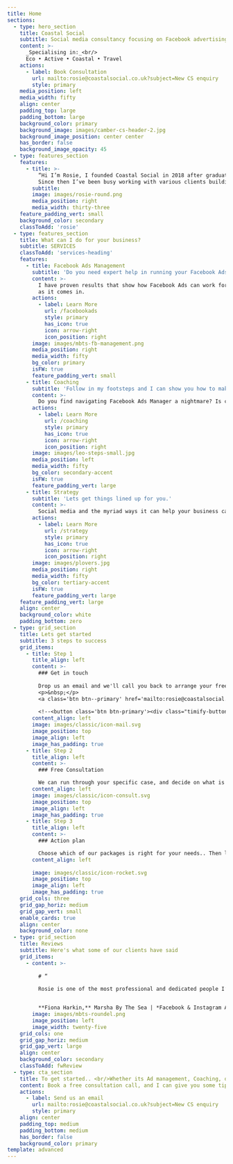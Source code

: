 ```yaml
---
title: Home
sections:
  - type: hero_section
    title: Coastal Social
    subtitle: Social media consultancy focusing on Facebook advertising to help your business have its day in the sun
    content: >-
      _Specialising in:_<br/>
      Eco • Active • Coastal • Travel
    actions:
      - label: Book Consultation
        url: mailto:rosie@coastalsocial.co.uk?subject=New CS enquiry
        style: primary
    media_position: left
    media_width: fifty
    align: center
    padding_top: large
    padding_bottom: large
    background_color: primary
    background_image: images/camber-cs-header-2.jpg
    background_image_position: center center
    has_border: false
    background_image_opacity: 45
  - type: features_section
    features:
      - title: >-
          “Hi I’m Rosie, I founded Coastal Social in 2018 after graduating from Digital Mums with an Advanced Diploma in Social Media Marketing.
          Since then I’ve been busy working with various clients building their businesses through the online platforms of Facebook, Instagram & Twitter”
        subtitle: 
        image: images/rosie-round.png
        media_position: right
        media_width: thirty-three
    feature_padding_vert: small
    background_color: secondary
    classToAdd: 'rosie'
  - type: features_section
    title: What can I do for your business?
    subtitle: SERVICES
    classToAdd: 'services-heading'
    features:
      - title: Facebook Ads Management
        subtitle: 'Do you need expert help in running your Facebook Ads? Are you currently running Ads with no strategy or clue what the data is telling you?'
        content: >-
          I have proven results that show how Facebook Ads can work for your business.  I can build and implement strategic advertising campaigns, optimise these ads to best reach your objective and confidently identify next steps by interpreting the data<br/>
          as it comes in.
        actions:
          - label: Learn More
            url: /facebookads
            style: primary
            has_icon: true
            icon: arrow-right
            icon_position: right
        image: images/mbts-fb-management.png
        media_position: right
        media_width: fifty
        bg_color: primary
        isFW: true
        feature_padding_vert: small
      - title: Coaching
        subtitle: 'Follow in my footsteps and I can show you how to make the most out of social media marketing.'
        content: >-
          Do you find navigating Facebook Ads Manager a nightmare? Is campaign analysis something you constantly put off? Do you want to work with someone who knows what they’re doing? To plan out a campaign strategy that really starts to do what you want it to for your business?
        actions:
          - label: Learn More
            url: /coaching
            style: primary
            has_icon: true
            icon: arrow-right
            icon_position: right
        image: images/leo-steps-small.jpg
        media_position: left
        media_width: fifty
        bg_color: secondary-accent
        isFW: true
        feature_padding_vert: large
      - title: Strategy
        subtitle: 'Lets get things lined up for you.'
        content: >-
          Social media and the myriad ways it can help your business can be overwhelming. From knowing what a hashtag is, to planning a campaign of FB ads and everything in between. We can evaluate your current offering, and work with you to create a concrete plan going forwards, so you have tangible tasks to put in place, and can watch your online presence grow.
        actions:
          - label: Learn More
            url: /strategy
            style: primary
            has_icon: true
            icon: arrow-right
            icon_position: right
        image: images/plovers.jpg
        media_position: right
        media_width: fifty
        bg_color: tertiary-accent
        isFW: true
        feature_padding_vert: large
    feature_padding_vert: large
    align: center
    background_color: white
    padding_bottom: zero
  - type: grid_section
    title: Lets get started
    subtitle: 3 steps to success
    grid_items:
      - title: Step 1
        title_align: left
        content: >-
          ### Get in touch
          
          Drop us an email and we'll call you back to arrange your free consultation.
          <p>&nbsp;</p>
          <a class='btn btn--primary' href='mailto:rosie@coastalsocial.co.uk?subject=New CS enquiry' class='btn btn-primary'>Send us an email 🚀</a>
          
          <!--<button class='btn btn-primary'><div class="timify-button" data-account-id="5f674fe70fa9e411e1f80185">Book appointment online</div></button>-->
        content_align: left
        image: images/classic/icon-mail.svg
        image_position: top
        image_align: left
        image_has_padding: true
      - title: Step 2
        title_align: left
        content: >-
          ### Free Consultation

          We can run through your specific case, and decide on what is the best course of action for you.
        content_align: left
        image: images/classic/icon-consult.svg
        image_position: top
        image_align: left
        image_has_padding: true
      - title: Step 3
        title_align: left
        content: >-
          ### Action plan

          Choose which of our packages is right for your needs.. Then lets get to work!
        content_align: left
        
        image: images/classic/icon-rocket.svg
        image_position: top
        image_align: left
        image_has_padding: true
    grid_cols: three
    grid_gap_horiz: medium
    grid_gap_vert: small
    enable_cards: true
    align: center
    background_color: none
  - type: grid_section
    title: Reviews
    subtitle: Here's what some of our clients have said
    grid_items:
      - content: >-
          
          # “
          
          Rosie is one of the most professional and dedicated people I’ve had the pleasure of working with. Her knowledge of Facebook advertising has made a distinct difference to Marsha By The Sea. Rosie not only immediately grasped the nature of my business but saw each campaign through with immaculate detail and excellent communication. Beyond that, Rosie is a quality person - intelligent, diligent and supportive.


          **Fiona Harkin,** Marsha By The Sea | *Facebook & Instagram Ad client*
        image: images/mbts-roundel.png
        image_position: left
        image_width: twenty-five
    grid_cols: one
    grid_gap_horiz: medium
    grid_gap_vert: large
    align: center
    background_color: secondary
    classToAdd: fwReview
  - type: cta_section
    title: To get started.. <br/>Whether its Ad management, Coaching, or Strategy
    content: Book a free consultation call, and I can give you some tips & advice, so we can make a plan thats right for you.
    actions:
      - label: Send us an email
        url: mailto:rosie@coastalsocial.co.uk?subject=New CS enquiry
        style: primary
    align: center
    padding_top: medium
    padding_bottom: medium
    has_border: false
    background_color: primary
template: advanced
---
```

